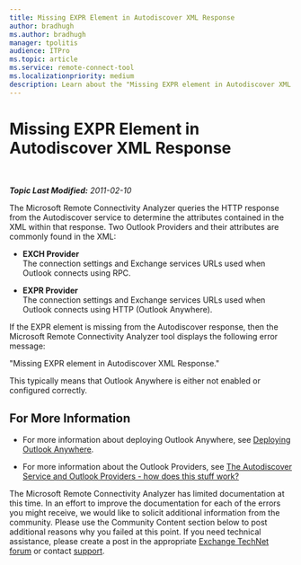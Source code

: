 ```yaml
---
title: Missing EXPR Element in Autodiscover XML Response
author: bradhugh
ms.author: bradhugh
manager: tpolitis
audience: ITPro 
ms.topic: article 
ms.service: remote-connect-tool
ms.localizationpriority: medium
description: Learn about the "Missing EXPR element in Autodiscover XML Response" error
---
```


# Missing EXPR Element in Autodiscover XML Response

</div>

<div id="mainSection">

<div id="mainBody">

<span> </span>

_**Topic Last Modified:** 2011-02-10_

The Microsoft Remote Connectivity Analyzer queries the HTTP response from the Autodiscover service to determine the attributes contained in the XML within that response. Two Outlook Providers and their attributes are commonly found in the XML:

  - **EXCH Provider**  
    The connection settings and Exchange services URLs used when Outlook connects using RPC.

<!-- end list -->

  - **EXPR Provider**  
    The connection settings and Exchange services URLs used when Outlook connects using HTTP (Outlook Anywhere).

If the EXPR element is missing from the Autodiscover response, then the Microsoft Remote Connectivity Analyzer tool displays the following error message:

"Missing EXPR element in Autodiscover XML Response."

This typically means that Outlook Anywhere is either not enabled or configured correctly.

<div>

## For More Information

  - For more information about deploying Outlook Anywhere, see [Deploying Outlook Anywhere](https://go.microsoft.com/fwlink/?linkid=80831).

  - For more information about the Outlook Providers, see [The Autodiscover Service and Outlook Providers - how does this stuff work?](https://go.microsoft.com/fwlink/?linkid=161811)

The Microsoft Remote Connectivity Analyzer has limited documentation at this time. In an effort to improve the documentation for each of the errors you might receive, we would like to solicit additional information from the community. Please use the Community Content section below to post additional reasons why you failed at this point. If you need technical assistance, please create a post in the appropriate [Exchange TechNet forum](https://go.microsoft.com/fwlink/?linkid=73420) or contact [support](https://go.microsoft.com/fwlink/?linkid=8158).

</div>

</div>

<span> </span>

</div>

</div>

</div>

